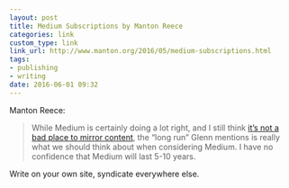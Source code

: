 ```yaml
---
layout: post
title: Medium Subscriptions by Manton Reece
categories: link
custom_type: link
link_url: http://www.manton.org/2016/05/medium-subscriptions.html
tags:
- publishing
- writing
date: 2016-06-01 09:32
---
```

Manton Reece:

> While Medium is certainly doing a lot right, and I still think [it’s not a bad place to mirror content](http://www.manton.org/2016/01/silos-as-shortcuts.html), the “long run” Glenn mentions is really what we should think about when considering Medium. I have no confidence that Medium will last 5-10 years.

Write on your own site, syndicate everywhere else.
